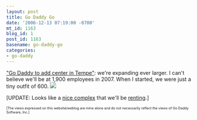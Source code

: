 ```yaml
---
layout: post
title: Go Daddy Go
date: '2006-12-13 07:19:00 -0700'
mt_id: 1163
blog_id: 1
post_id: 1163
basename: go-daddy-go
categories:
- go-daddy
---
```

<p><a href="http://www.azcentral.com/arizonarepublic/business/articles/1213biz-godaddy1213.html">"Go Daddy to add center in Tempe"</a>: we're expanding ever larger. I can't believe we'll be at 1,900 employees in 2007. When I started, we were just a tiny outfit of 600. <img src="http://BBROWN.INFO/emoticons/smile.png" border="0" /></p>
<p>
[UPDATE: Looks like a <a href="http://maps.google.com/maps?z=17&amp;ll=33.35074,-111.950158&amp;spn=0.006408,0.013561&amp;t=k">nice complex</a> that we'll be <a href="http://maricopa.gov/Assessor/ParcelApplication/Detail.aspx?ID=301-90-024">renting</a>.]
</p>
<p style="font-size:xx-small;">
[The views expressed on this website/weblog are mine alone and do not necessarily reflect the views of Go Daddy Software, Inc.]
</p>
